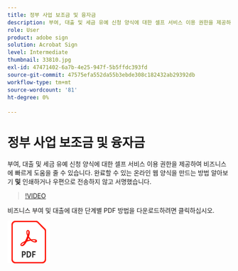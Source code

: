 ```yaml
---
title: 정부 사업 보조금 및 융자금
description: 부여, 대출 및 세금 유예 신청 양식에 대한 셀프 서비스 이용 권한을 제공하여 비즈니스에 신속한 지원을 제공할 수 있습니다
role: User
product: adobe sign
solution: Acrobat Sign
level: Intermediate
thumbnail: 33810.jpg
exl-id: 47471402-6a7b-4e25-947f-5b5ffdc393fd
source-git-commit: 47575efa552da55b3ebde308c182432ab29392db
workflow-type: tm+mt
source-wordcount: '81'
ht-degree: 0%

---
```


# 정부 사업 보조금 및 융자금

부여, 대출 및 세금 유예 신청 양식에 대한 셀프 서비스 이용 권한을 제공하여 비즈니스에 빠르게 도움을 줄 수 있습니다. 완료할 수 있는 온라인 웹 양식을 만드는 방법 알아보기 **및** 인쇄하거나 우편으로 전송하지 않고 서명했습니다.

>[!VIDEO](https://video.tv.adobe.com/v/33810?hidetitle=true)

비즈니스 부여 및 대출에 대한 단계별 PDF 방법을 다운로드하려면 클릭하십시오.

[![PDF 레시피 다운로드](../assets/acrobat_PDF_96.png)](../assets/UseCaseRecipe-EN-CreatingWebForms.pdf)
